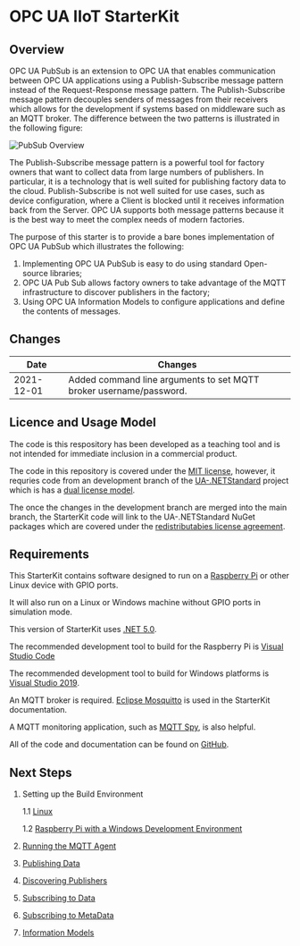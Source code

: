 # OPC UA IIoT StarterKit

## Overview

OPC UA PubSub is an extension to OPC UA that enables communication between OPC UA applications using a Publish-Subscribe message pattern instead of the Request-Response message pattern. The Publish-Subscribe message pattern decouples senders of messages from their receivers which allows for the development if systems based on middleware such as an MQTT broker.  The difference between the two patterns is illustrated in the following figure:

![PubSub Overview](docs/images/image001.png "OPC UA IIoT StarterKit Context")

The Publish-Subscribe message pattern is a powerful tool for factory owners that want to collect data from large numbers of publishers. In particular, it is a technology that is well suited for publishing factory data to the cloud. Publish-Subscribe is not well suited for use cases, such as device configuration, where a Client is blocked until it receives information back from the Server. OPC UA supports both message patterns because it is the best way to meet the complex needs of modern factories.

The purpose of this starter is to provide a bare bones implementation of OPC UA PubSub which illustrates the following:

1) Implementing OPC UA PubSub is easy to do using standard Open-source libraries;
2) OPC UA Pub Sub allows factory owners to take advantage of the MQTT infrastructure to discover publishers in the factory;
3) Using OPC UA Information Models to configure applications and define the contents of messages.

## Changes

|Date|Changes|
|--|--|
|2021-12-01|Added command line arguments to set MQTT broker username/password.|

## Licence and Usage Model

The code is this respository has been developed as a teaching tool and is not intended for immediate inclusion in a commercial product.

The code in this repository is covered under the [MIT license](https://opcfoundation.org/license/mit.html), however, it requries code from an development branch of the [UA-.NETStandard](https://github.com/OPCFoundation/UA-.NETStandard) project which is has a [dual license model](https://opcfoundation.github.io/UA-.NETStandard/).

The once the changes in the development branch are merged into the main branch, the StarterKit code will link to the UA-.NETStandard NuGet packages which are covered under the [redistributabies license agreement](https://opcfoundation.org/license/redistributables/1.3/index.html).

## Requirements

This StarterKit contains software designed to run on a [Raspberry Pi](https://www.raspberrypi.org/products/raspberry-pi-4-model-b/) or other Linux device with GPIO ports.  

It will also run on a Linux or Windows machine without GPIO ports in simulation mode.

This version of StarterKit uses [.NET 5.0](https://dotnet.microsoft.com/download/dotnet/).

The recommended development tool to build for the Raspberry Pi is [Visual Studio Code](https://code.visualstudio.com/)

The recommended development tool to build for Windows platforms is [Visual Studio 2019](https://visualstudio.microsoft.com/downloads/).

An MQTT broker is required. [Eclipse Mosquitto](https://mosquitto.org/) is used in the StarterKit documentation.  

A MQTT monitoring application, such as [MQTT Spy](https://www.eclipse.org/paho/index.php?page=components/mqtt-spy/index.php), is also helpful.

All of the code and documentation can be found on [GitHub](https://github.com/OPCFoundation/UA-IIoT-StarterKit).

## Next Steps

1. Setting up the Build Environment

    1.1 [Linux](docs/setup/linux)

    1.2 [Raspberry Pi with a Windows Development Environment](docs/setup/raspberrypi)

2. [Running the MQTT Agent](docs/agent)
3. [Publishing Data](docs/publishing)
4. [Discovering Publishers](docs/discovery)
5. [Subscribing to Data](docs/subscribing)
6. [Subscribing to MetaData](docs/metadata)
7. [Information Models](docs/models)
